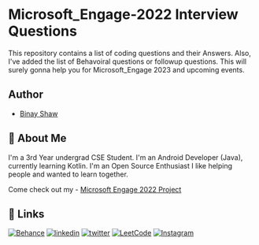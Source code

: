 
# Microsoft_Engage-2022 Interview Questions
This repository contains a list of coding questions and their Answers.
Also, I've added the list of Behavoiral questions or followup questions.
This will surely gonna help you for Microsoft_Engage 2023 and upcoming events.







## Author
- [Binay Shaw](https://www.github.com/binayshaw7777)


## 🚀 About Me
I'm a 3rd Year undergrad CSE Student. I'm an Android Developer (Java), currently learning Kotlin.
I'm an Open Source Enthusiast
I like helping people and wanted to learn together.

Come check out my - [Microsoft Engage 2022 Project](https://github.com/binayshaw7777/Microsoft-Engage-2022-PresIN)



## 🔗 Links
[![Behance](https://img.shields.io/badge/Behance-1769ff?style=for-the-badge&logo=behance&logoColor=white)](https://katherinempeterson.com/)
[![linkedin](https://img.shields.io/badge/linkedin-0A66C2?style=for-the-badge&logo=linkedin&logoColor=white)](https://www.linkedin.com/in/binayshaw7777/)
[![twitter](https://img.shields.io/badge/twitter-1DA1F2?style=for-the-badge&logo=twitter&logoColor=white)](https://twitter.com/binayplays7777)
[![LeetCode](https://img.shields.io/badge/LeetCode-000000?style=for-the-badge&logo=LeetCode&logoColor=#d16c06)](https://leetcode.com/binayshaw7777/)
[![Instagram](https://img.shields.io/badge/im_yonderly-%23E4405F.svg?style=for-the-badge&logo=Instagram&logoColor=white)](https://www.instagram.com/im_yonderly/)
